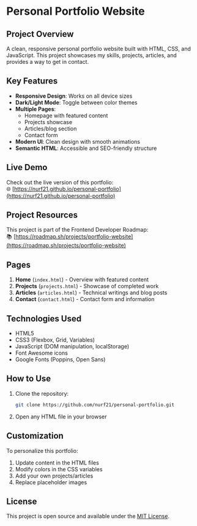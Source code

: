 # Personal Portfolio Website

<!-- ![Portfolio Screenshot](./screenshot.png) -->

## Project Overview

A clean, responsive personal portfolio website built with HTML, CSS, and JavaScript. This project showcases my skills, projects, articles, and provides a way to get in contact.

## Key Features

- **Responsive Design**: Works on all device sizes
- **Dark/Light Mode**: Toggle between color themes
- **Multiple Pages**:
  - Homepage with featured content
  - Projects showcase
  - Articles/blog section
  - Contact form
- **Modern UI**: Clean design with smooth animations
- **Semantic HTML**: Accessible and SEO-friendly structure

## Live Demo

Check out the live version of this portfolio:  
🌐 [https://nurf21.github.io/personal-portfolio](https://nurf21.github.io/personal-portfolio)

## Project Resources

This project is part of the Frontend Developer Roadmap:  
📚 [https://roadmap.sh/projects/portfolio-website](https://roadmap.sh/projects/portfolio-website)

## Pages

1. **Home** (`index.html`) - Overview with featured content
2. **Projects** (`projects.html`) - Showcase of completed work
3. **Articles** (`articles.html`) - Technical writings and blog posts
4. **Contact** (`contact.html`) - Contact form and information

## Technologies Used

- HTML5
- CSS3 (Flexbox, Grid, Variables)
- JavaScript (DOM manipulation, localStorage)
- Font Awesome icons
- Google Fonts (Poppins, Open Sans)

## How to Use

1. Clone the repository:
   ```bash
   git clone https://github.com/nurf21/personal-portfolio.git
   ```
2. Open any HTML file in your browser

## Customization

To personalize this portfolio:

1. Update content in the HTML files
2. Modify colors in the CSS variables
3. Add your own projects/articles
4. Replace placeholder images

## License

This project is open source and available under the [MIT License](./LICENSE).